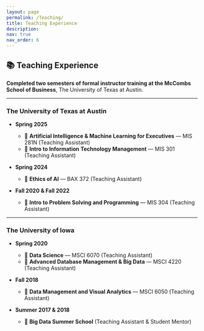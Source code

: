 ```yaml
---
layout: page
permalink: /Teaching/
title: Teaching Experience
description: 
nav: true
nav_order: 6
---
```


## 📚 Teaching Experience

**Completed two semesters of formal instructor training at the McCombs School of Business**, The University of Texas at Austin.

---

### The University of Texas at Austin

- **Spring 2025**
  - 📌 **Artificial Intelligence & Machine Learning for Executives** — MIS 281N (Teaching Assistant)
  - 📌 **Intro to Information Technology Management** — MIS 301 (Teaching Assistant)

- **Spring 2024**
  - 📌 **Ethics of AI** — BAX 372 (Teaching Assistant)

- **Fall 2020 & Fall 2022**
  - 📌 **Intro to Problem Solving and Programming** — MIS 304 (Teaching Assistant)

---

### The University of Iowa

- **Spring 2020**
  - 📌 **Data Science** — MSCI 6070 (Teaching Assistant)
  - 📌 **Advanced Database Management & Big Data** — MSCI 4220 (Teaching Assistant)

- **Fall 2018**
  - 📌 **Data Management and Visual Analytics** — MSCI 6050 (Teaching Assistant)

- **Summer 2017 & 2018**
  - 📌 **Big Data Summer School** (Teaching Assistant & Student Mentor)

